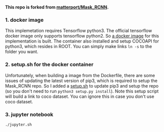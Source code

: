 **This repo is forked from [matterport/Mask_RCNN](https://github.com/matterport/Mask_RCNN).**

### 1. docker image
This implemetation requires Tensorflow python3. The official tensorflow docker image only supports tensorflow python2. So [a docker image](https://github.com/ZhiangChen/docker/blob/master/tf3/Dockerfile) for this implementation is built. The container also installed and setup COCOAPI for python3, which resides in ROOT. You can simply make links `ln -s` to the folder you want. 

### 2. setup.sh for the docker container
Unfortunately, when building a image from the Dockerfile, there are some issues of updating the latest version of pip3, which is required to setup the Mask_RCNN repo. So I added a [setup.sh](https://github.com/ZhiangChen/Mask_RCNN/blob/master/setup.sh) to update pip3 and setup the repo (so you don't need to run `python3 setup.py install`). Note this setup script will build a link to coco dataset. You can ignore this in case you don't use coco dataset.

### 3. jupyter notebook
`
./jupyter.sh
`
